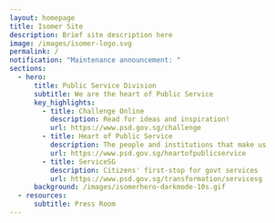 ```yaml
---
layout: homepage
title: Isomer Site
description: Brief site description here
image: /images/isomer-logo.svg
permalink: /
notification: "Maintenance announcement: "
sections:
  - hero:
      title: Public Service Division
      subtitle: We are the heart of Public Service
      key_highlights:
        - title: Challenge Online
          description: Read for ideas and inspiration!
          url: https://www.psd.gov.sg/challenge
        - title: Heart of Public Service
          description: The people and institutions that make us
          url: https://www.psd.gov.sg/heartofpublicservice
        - title: ServiceSG
          description: Citizens' first-stop for govt services
          url: https://www.psd.gov.sg/transformation/servicesg
      background: /images/isomerhero-darkmode-10s.gif
  - resources:
      subtitle: Press Room
---
```

